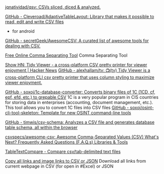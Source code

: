 
[jqnatividad/qsv: CSVs sliced, diced & analyzed.](https://github.com/jqnatividad/qsv)

[GitHub - Cleveroad/AdaptiveTableLayout: Library that makes it possible to read, edit and write CSV files](https://github.com/Cleveroad/AdaptiveTableLayout)
- for android

[GitHub - secretGeek/AwesomeCSV: A curated list of awesome tools for dealing with CSV.](https://github.com/secretGeek/AwesomeCSV)

[Free Online Comma Separating Tool](https://delim.co/)
Comma Separating Tool

[Show HN: Tidy Viewer - a cross-platform CSV pretty printer for viewer enjoyment | Hacker News](https://news.ycombinator.com/item?id=28670252)
[GitHub - alexhallam/tv: 📺(tv) Tidy Viewer is a cross-platform CLI csv pretty printer that uses column styling to maximize viewer enjoyment.](https://github.com/alexhallam/tv)

[GitHub - soxoj/1c-database-converter: Converts binary files of 1C (1CD, cf, epf, efd, etc.) to grepable CSV](https://github.com/soxoj/1c-database-converter)
1C is a very popular program in CIS countries for storing data in enterprises (accounting, document management, etc.). This tool allows you to convert 1C files into CSV files
[GitHub - soxoj/osint-cli-tool-skeleton: Template for new OSINT command-line tools](https://github.com/soxoj/osint-cli-tool-skeleton)

[GitHub - timwis/csv-schema: Analyzes a CSV file and generates database table schema, all within the browser](https://github.com/timwis/csv-schema)

[csvspecs/awesome-csv: Awesome Comma-Separated Values (CSV) What's Next?  Frequently Asked Questions (F.A.Q.s) Libraries & Tools](https://github.com/csvspecs/awesome-csv)

[TableTextCompare - Compare csv/tab-delimited text files](https://www.nirsoft.net/utils/csv_file_comparison.html)

[Copy all links and image links to CSV or JSON](https://chrome.google.com/webstore/detail/copy-all-links-and-image/ccddopnnikeeoogpfbnfommfoeliaidg/related)
Download all links from current webpage in CSV (for open in #Excel) or JSON
